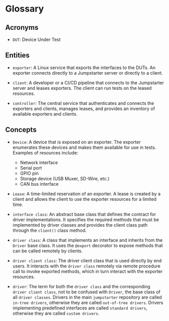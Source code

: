 # Glossary

## Acronyms

* `DUT`: Device Under Test

## Entities

* `exporter`: A Linux service that exports the interfaces to the DUTs. An
  exporter connects directly to a Jumpstarter server or directly to a client.

* `client`: A developer or a CI/CD pipeline that connects to the Jumpstarter
  server and leases exporters. The client can run tests on the leased resources.

* `controller`: The central service that authenticates and connects the
  exporters and clients, manages leases, and provides an inventory of available
  exporters and clients.

## Concepts

* `Device`: A device that is exposed on an exporter. The exporter enumerates
  these devices and makes them available for use in tests. Examples of resources
  include:
  * Network interface
  * Serial port
  * GPIO pin
  * Storage device (USB Muxer, SD-Wire, etc.)
  * CAN bus interface

* `Lease`: A time-limited reservation of an exporter. A lease is created by a
  client and allows the client to use the exporter resources for a limited time.

* `interface class`: An abstract base class that defines the contract for driver
  implementations. It specifies the required methods that must be implemented by
  driver classes and provides the client class path through the `client()` class
  method.

* `driver class`: A class that implements an interface and inherits from the
  `Driver` base class. It uses the `@export` decorator to expose methods that
  can be called remotely by clients.

* `driver client class`: The driver client class that is used
  directly by end users. It interacts with the `driver class` remotely via
  remote procedure call to invoke exported methods, which in turn interact with
  the exporter resources.

* `driver`: The term for both the `driver class` and the corresponding `driver client
  class`, not to be confused with `Driver`, the base class of all `driver
  classes`. Drivers in the main `jumpstarter` repository are called `in-tree drivers`,
  otherwise they are called `out-of-tree drivers`. Drivers implementing predefined
  interfaces are called `standard drivers`, otherwise they are called `custom drivers`.
